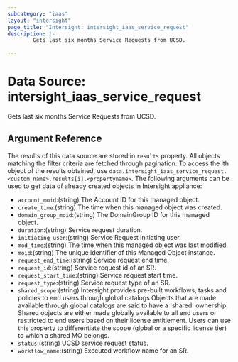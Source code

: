 ```yaml
---
subcategory: "iaas"
layout: "intersight"
page_title: "Intersight: intersight_iaas_service_request"
description: |-
        Gets last six months Service Requests from UCSD.

---
```


# Data Source: intersight_iaas_service_request
Gets last six months Service Requests from UCSD.
## Argument Reference
The results of this data source are stored in `results` property.
All objects matching the filter criteria are fetched through pagination.
To access the ith object of the results obtained, use `data.intersight_iaas_service_request.<custom_name>.results[i].<propertyname>`.
The following arguments can be used to get data of already created objects in Intersight appliance:
* `account_moid`:(string) The Account ID for this managed object. 
* `create_time`:(string) The time when this managed object was created. 
* `domain_group_moid`:(string) The DomainGroup ID for this managed object. 
* `duration`:(string) Service request duration. 
* `initiating_user`:(string) Service Request initiating user. 
* `mod_time`:(string) The time when this managed object was last modified. 
* `moid`:(string) The unique identifier of this Managed Object instance. 
* `request_end_time`:(string) Service request end time. 
* `request_id`:(string) Service request id of an SR. 
* `request_start_time`:(string) Service request start time. 
* `request_type`:(string) Service request type of an SR. 
* `shared_scope`:(string) Intersight provides pre-built workflows, tasks and policies to end users through global catalogs.Objects that are made available through global catalogs are said to have a 'shared' ownership. Shared objects are either made globally available to all end users or restricted to end users based on their license entitlement. Users can use this property to differentiate the scope (global or a specific license tier) to which a shared MO belongs. 
* `status`:(string) UCSD service request status. 
* `workflow_name`:(string) Executed workflow name for an SR. 
 
